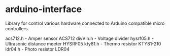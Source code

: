 # arduino-interface
Library for control various hardware connected to Arduino compatible micro controllers.

acs712.h - Amper sensor ACS712
divVin.h - Voltage divider
hysrf05.h - Ultrasonic distance meeter HYSRF05
kty81.h - Thermo resistor KTY81-210
ldr04.h - Photo resistor LDR04
